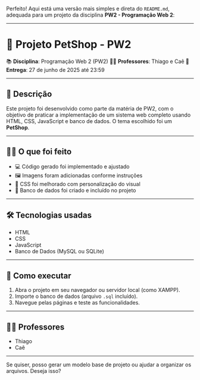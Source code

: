 Perfeito! Aqui está uma versão mais simples e direta do `README.md`, adequada para um projeto da disciplina **PW2 - Programação Web 2**:

---

# 🐾 Projeto PetShop - PW2

📚 **Disciplina**: Programação Web 2 (PW2)
👨‍🏫 **Professores**: Thiago e Caê
📅 **Entrega**: 27 de junho de 2025 até 23:59

---

## 📌 Descrição

Este projeto foi desenvolvido como parte da matéria de PW2, com o objetivo de praticar a implementação de um sistema web completo usando HTML, CSS, JavaScript e banco de dados. O tema escolhido foi um **PetShop**.

---

## 🧑‍💻 O que foi feito

* 💻 Código gerado foi implementado e ajustado
* 🖼️ Imagens foram adicionadas conforme instruções
* 🎨 CSS foi melhorado com personalização do visual
* 💾 Banco de dados foi criado e incluído no projeto

---

## 🛠️ Tecnologias usadas

* HTML
* CSS
* JavaScript
* Banco de Dados (MySQL ou SQLite)

---

## 📁 Como executar

1. Abra o projeto em seu navegador ou servidor local (como XAMPP).
2. Importe o banco de dados (arquivo `.sql` incluído).
3. Navegue pelas páginas e teste as funcionalidades.

---

## 👨‍🏫 Professores

* Thiago
* Caê

---

Se quiser, posso gerar um modelo base de projeto ou ajudar a organizar os arquivos. Deseja isso?
